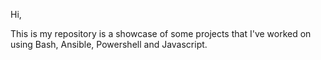 Hi,

This is my repository is a showcase of some projects that I've worked on using Bash, Ansible, Powershell and Javascript.
